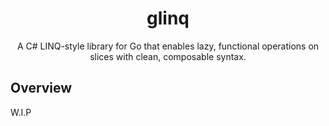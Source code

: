<center>
    <h1>glinq</h1>
    <p>A C# LINQ-style library for Go that enables lazy, functional operations on slices with clean, composable syntax.</p>
</center>

## Overview
W.I.P